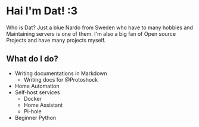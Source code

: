 # Hai I'm Dat! :3
Who is Dat? Just a blue Nardo from Sweden who have to many hobbies and Maintaining servers is one of them. I'm also a big fan of Open source Projects and have many projects myself.

## What do I do?

- Writing documentations in Markdown
    - Writing docs for @Protoshock
- Home Automation
- Self-host services
    - Docker
    - Home Assistant
    - Pi-hole
- Beginner Python